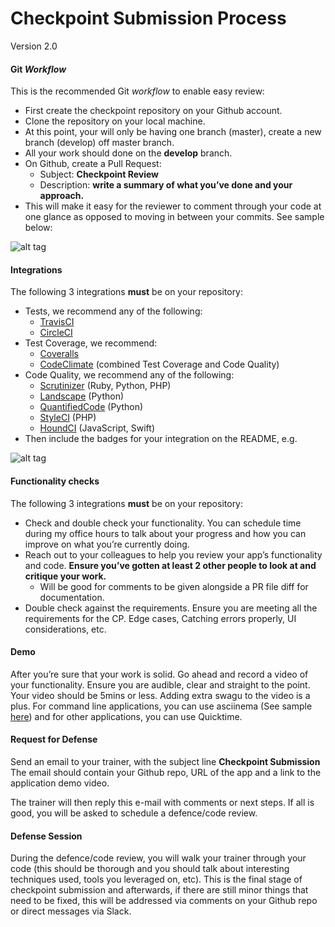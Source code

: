 # Checkpoint Submission Process
Version 2.0

#### Git *Workflow*

This is the recommended Git *workflow* to enable easy review:

  - First create the checkpoint repository on your Github account.
  - Clone the repository on your local machine.
  - At this point, your will only be having one branch (master), create a new branch (develop) off master branch.
  - All your work should done on the **develop** branch.
  - On Github, create a Pull Request:
    * Subject: **Checkpoint <number> Review**
    * Description: **write a summary of what you’ve done and your approach.**
  - This will make it easy for the reviewer to comment through your code at one glance as opposed to moving in between your commits. See sample below:

![alt tag](https://drive.google.com/file/d/0B3aEqMmIUC1TZVJWTDNvTDNlc1k/view?usp=sharing)


#### Integrations

The following 3 integrations **must** be on your repository:

  - Tests, we recommend any of the following:
    * [TravisCI](https://travis-ci.org/)
    * [CircleCI](http://circleci.com/)
  - Test Coverage, we recommend:
    * [Coveralls](https://coveralls.io/)
    * [CodeClimate](https://codeclimate.com/) (combined Test Coverage and Code Quality)
  - Code Quality, we recommend any of the following:
    * [Scrutinizer](https://coveralls.io/) (Ruby, Python, PHP)
    * [Landscape](https://landscape.io/) (Python)
    * [QuantifiedCode](https://www.quantifiedcode.com/) (Python)
    * [StyleCI](https://styleci.io/) (PHP)
    * [HoundCI](https://houndci.com/) (JavaScript, Swift)
  - Then include the badges for your integration on the README, e.g.
  
![alt tag](https://drive.google.com/file/d/0B3aEqMmIUC1TV0owWVpWUndpZEU/view?usp=sharing)

#### Functionality checks

The following 3 integrations **must** be on your repository:

  - Check and double check your functionality. You can schedule time during my office hours to talk about your progress and how you can improve on what you’re currently doing.
  - Reach out to your colleagues to help you review your app’s functionality and code. **Ensure you’ve gotten at least 2 other people to look at and critique your work.**
    * Will be good for comments to be given alongside a PR file diff for documentation.
  - Double check against the requirements. Ensure you are meeting all the requirements for the CP. Edge cases, Catching errors properly, UI considerations, etc.



#### Demo

After you’re sure that your work is solid. Go ahead and record a video of your functionality. Ensure you are audible, clear and straight to the point. Your video should be 5mins or less. Adding extra swagu to the video is a plus. For command line applications, you can use asciinema (See sample [here](https://asciinema.org/a/ecf1yzu8gvhiwwtg5ry4fuoil)) and for other applications, you can use Quicktime.


#### Request for Defense

Send an email to your trainer, with the subject line **Checkpoint <number> Submission**
The email should contain your Github repo, URL of the app and a link to the application demo video.

The trainer will then reply this e-mail with comments or next steps. If all is good, you will be asked to schedule a defence/code review.


#### Defense Session

During the defence/code review, you will walk your trainer through your code (this should be thorough and you should talk about interesting techniques used, tools you leveraged on, etc). This is the final stage of checkpoint submission and afterwards, if there are still minor things that need to be fixed, this will be addressed via comments on your Github repo or direct messages via Slack.


